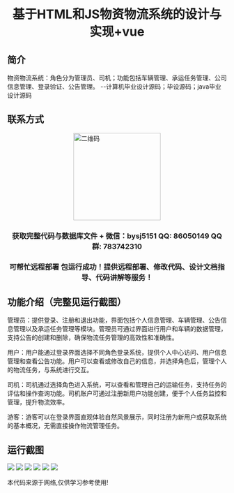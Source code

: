 <p><h1 align="center">基于HTML和JS物资物流系统的设计与实现+vue</h1></p>

## 简介
物资物流系统：角色分为管理员、司机；功能包括车辆管理、承运任务管理、公司信息管理、登录验证、公告管理。    --计算机毕业设计源码；毕设源码；java毕业设计源码


## 联系方式
<img src="https://bs-1329754181.cos.ap-shanghai.myqcloud.com/wx.jpg" alt="二维码" style="display: block; margin: 0 auto;" width="200px">
<p><h3 align="center">获取完整代码与数据库文件 + 微信：bysj5151 QQ: 86050149 QQ群: 783742310</h3></p>
<p><h3 align="center">可帮忙远程部署 包运行成功！提供远程部署、修改代码、设计文档指导、代码讲解等服务！</h3></p>

## 功能介绍（完整见运行截图）
管理员：提供登录、注册和退出功能，界面包括个人信息管理、车辆管理、公告信息管理以及承运任务管理等模块。管理员可通过界面进行用户和车辆的数据管理，支持公告的创建和删除，确保物流任务管理的高效性和准确性。

用户：用户能通过登录界面选择不同角色登录系统，提供个人中心访问、用户信息管理和查看公告功能。用户可以查看或修改自己的信息，并选择角色后，管理个人的物流任务，与系统进行交互。

司机：司机通过选择角色进入系统，可以查看和管理自己的运输任务，支持任务的评估和操作查询功能。司机账户可通过注册新用户功能创建，便于个人任务监控和管理，提升物流效率。

游客：游客可以在登录界面直观体验自然风景展示，同时注册为新用户或获取系统的基本概况，无需直接操作物流管理任务。


## 运行截图
![](https://bs-1329754181.cos.ap-shanghai.myqcloud.com/ssm/MaterialLogisticsSystem/img/001.jpg)
![](https://bs-1329754181.cos.ap-shanghai.myqcloud.com/ssm/MaterialLogisticsSystem/img/002.jpg)
![](https://bs-1329754181.cos.ap-shanghai.myqcloud.com/ssm/MaterialLogisticsSystem/img/003.jpg)
![](https://bs-1329754181.cos.ap-shanghai.myqcloud.com/ssm/MaterialLogisticsSystem/img/004.jpg)
![](https://bs-1329754181.cos.ap-shanghai.myqcloud.com/ssm/MaterialLogisticsSystem/img/005.jpg)
![](https://bs-1329754181.cos.ap-shanghai.myqcloud.com/ssm/MaterialLogisticsSystem/img/006.jpg)

<p>本代码来源于网络,仅供学习参考使用!</p>

